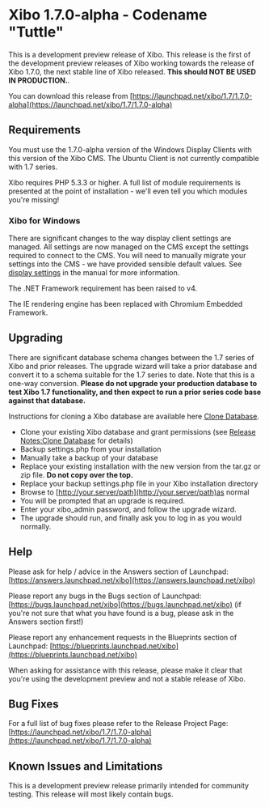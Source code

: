 <!--toc=getting_started-->
# Xibo 1.7.0-alpha - Codename "Tuttle"

This is a development preview release of Xibo. This release is the first of the development preview releases of Xibo working towards the release of Xibo 1.7.0, the next stable line of Xibo released. **This should NOT BE USED IN PRODUCTION.**.

You can download this release from [https://launchpad.net/xibo/1.7/1.7.0-alpha](https://launchpad.net/xibo/1.7/1.7.0-alpha)


## Requirements

You must use the 1.7.0-alpha version of the Windows Display Clients with this version of the Xibo CMS. The Ubuntu Client is not currently compatible with 1.7 series.

Xibo requires PHP 5.3.3 or higher. A full list of module requirements is presented at the point of installation - we'll even tell you which modules you're missing!

### Xibo for Windows

There are significant changes to the way display client settings are managed. All settings are now managed on the CMS except the settings required to connect to the CMS. You will need to manually migrate your settings into the CMS - we have provided sensible default values. See [display settings](index.php?toc=user_and_display&p=admin/displayprofiles) in the manual for more information.

The .NET Framework requirement has been raised to v4.

The IE rendering engine has been replaced with Chromium Embedded Framework.

## Upgrading

There are significant database schema changes between the 1.7 series of Xibo and prior releases. The upgrade wizard will take a prior database and convert it to a schema suitable for the 1.7 series to date. Note that this is a one-way conversion. **Please do not upgrade your production database to test Xibo 1.7 functionality, and then expect to run a prior series code base against that database.**

Instructions for cloning a Xibo database are available here [Clone Database](release_notes_clonedb.html "Clone Database").

*   Clone your existing Xibo database and grant permissions (see [Release Notes:Clone Database](release_notes_clonedb.html "Clone Database") for details)
*   Backup settings.php from your installation
*   Manually take a backup of your database
*   Replace your existing installation with the new version from the tar.gz or zip file. **Do not copy over the top.**
*   Replace your backup settings.php file in your Xibo installation directory
*   Browse to [http://your.server/path](http://your.server/path)as normal
*   You will be prompted that an upgrade is required.
*   Enter your xibo_admin password, and follow the upgrade wizard.
*   The upgrade should run, and finally ask you to log in as you would normally.

## Help

Please ask for help / advice in the Answers section of Launchpad: [https://answers.launchpad.net/xibo](https://answers.launchpad.net/xibo)

Please report any bugs in the Bugs section of Launchpad: [https://bugs.launchpad.net/xibo](https://bugs.launchpad.net/xibo) (if you're not sure that what you have found is a bug, please ask in the Answers section first!)

Please report any enhancement requests in the Blueprints section of Launchpad: [https://blueprints.launchpad.net/xibo](https://blueprints.launchpad.net/xibo)

When asking for assistance with this release, please make it clear that you're using the development preview and not a stable release of Xibo.

## Bug Fixes

For a full list of bug fixes please refer to the Release Project Page: [https://launchpad.net/xibo/1.7/1.7.0-alpha](https://launchpad.net/xibo/1.7/1.7.0-alpha)

## Known Issues and Limitations

This is a development preview release primarily intended for community testing. This release will most likely contain bugs.